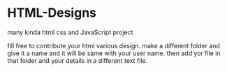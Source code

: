 # HTML-Designs
many kinda html css and JavaScript project

fill free to contribute your html various design.
make a different folder and give it a name and it will be same with your user name. then add yor file in that folder and your details in a different text file.
